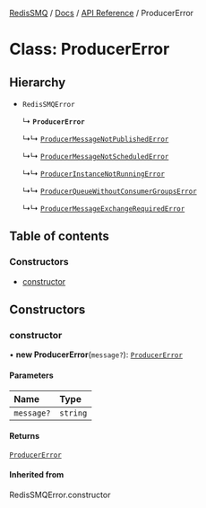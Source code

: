[RedisSMQ](../../../README.md) / [Docs](../../README.md) / [API Reference](../README.md) / ProducerError

# Class: ProducerError

## Hierarchy

- `RedisSMQError`

  ↳ **`ProducerError`**

  ↳↳ [`ProducerMessageNotPublishedError`](ProducerMessageNotPublishedError.md)

  ↳↳ [`ProducerMessageNotScheduledError`](ProducerMessageNotScheduledError.md)

  ↳↳ [`ProducerInstanceNotRunningError`](ProducerInstanceNotRunningError.md)

  ↳↳ [`ProducerQueueWithoutConsumerGroupsError`](ProducerQueueWithoutConsumerGroupsError.md)

  ↳↳ [`ProducerMessageExchangeRequiredError`](ProducerMessageExchangeRequiredError.md)

## Table of contents

### Constructors

- [constructor](ProducerError.md#constructor)

## Constructors

### constructor

• **new ProducerError**(`message?`): [`ProducerError`](ProducerError.md)

#### Parameters

| Name | Type |
| :------ | :------ |
| `message?` | `string` |

#### Returns

[`ProducerError`](ProducerError.md)

#### Inherited from

RedisSMQError.constructor
